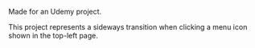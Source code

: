 Made for an Udemy project.

This project represents a sideways transition when clicking a menu icon shown in the top-left page.

